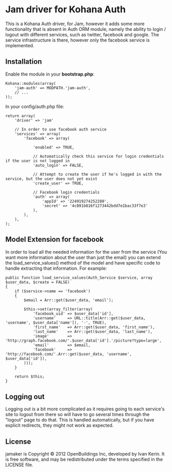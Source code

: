 # Jam driver for Kohana Auth

This is a Kohana Auth driver, for Jam, however it adds some more functionality that is absent in Auth ORM module, namely the ability to login / logout with different services, such as twitter, facebook and google. The service infrastructure is there, however only the facebook service is implemented.

## Installation

Enable the module in your **bootstrap.php**:

	Kohana::modules(array(
		'jam-auth' => MODPATH.'jam-auth',
		// ...
	));

In your config/auth.php file:

	return array(
		'driver' => 'jam'

		// In order to use facebook auth service
		'services' => array(
			'facebook' => array(

				'enabled' => TRUE,

				// Automatically check this service for login credentials if the user is not logged in
				'auto_login' => FALSE,

				// Attempt to create the user if he's logged in with the service, but the user does not yet exist
				'create_user' => TRUE,

				// Facebook login credentials
				'auth' => array(
					'appId' => '224919274252280',
					'secret' => '4c891b816f1273442bdd7e1bac33f7e3'
				), 
			),
		),
	);

## Model Extension for facebook

In order to load all the needed information for the user from the service (You want more information about the user than just the email) you can extend the load_service_values() method of the model and have specific code to handle extracting that information. For example:

	public function load_service_values(Auth_Service $service, array $user_data, $create = FALSE)
	{
		if ($service->name == 'facebook')
		{
			$email = Arr::get($user_data, 'email');
			
			$this->set(array_filter(array(
				'facebook_uid' => $user_data['id'],
				'username'     => URL::title(Arr::get($user_data, 'username', $user_data['name']), '-', TRUE),
				'first_name'   => Arr::get($user_data, 'first_name'),
				'last_name'    => Arr::get($user_data, 'last_name'),
				'image'        => 'http://graph.facebook.com/'.$user_data['id'].'/picture?type=large',
				'email'        => $email,
				'facebook'     => 'http://facebook.com/'.Arr::get($user_data, 'username', $user_data['id']),
			)));
		}

		return $this;
	}

## Logging out

Logging out is a bit more complicated as it requires going to each service's site to logout from there so will have to go several times through the "logout" page to do that. This is handled automatically, but if you have explicit redirects, they might not work as expected.

License
-------

jamaker is Copyright © 2012 OpenBuildings Inc, developed by Ivan Kerin. It is free software, and may be redistributed under the terms specified in the LICENSE file.


